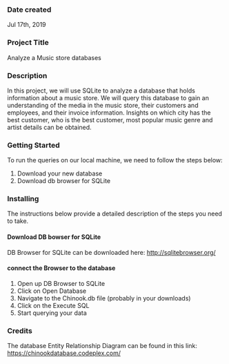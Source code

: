 ### Date created
Jul 17th, 2019

### Project Title
Analyze a Music store databases

### Description
In this project, we will use SQLite to analyze a database that holds information about a music store. We will query this database to gain an understanding of the media in the music store, their customers and employees, and their invoice information. Insights on which city has the best customer, who is the best customer, most popular music genre and artist details can be obtained.

### Getting Started
To run the queries on our local machine, we need to follow the steps below:
1. Download your new database
2. Download db browser for SQLite

### Installing
The instructions below provide a detailed description of the steps you need to take.
#### Download DB bowser for SQLite
DB Browser for SQLite can be downloaded here: http://sqlitebrowser.org/
#### connect the Browser to the database
1. Open up DB Browser to SQLite
2. Click on Open Database
3. Navigate to the Chinook.db file (probably in your downloads)
4. Click on the Execute SQL
5. Start querying your data

### Credits
The database Entity Relationship Diagram can be found in this link: https://chinookdatabase.codeplex.com/
